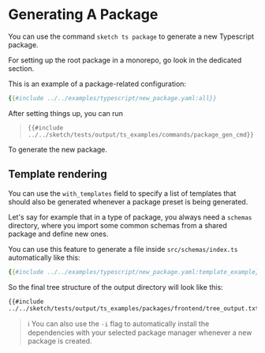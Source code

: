 # Generating A Package

You can use the command `sketch ts package` to generate a new Typescript package.

For setting up the root package in a monorepo, go look in the dedicated section.

This is an example of a package-related configuration:

```yaml
{{#include ../../examples/typescript/new_package.yaml:all}}
```

After setting things up, you can run

>`{{#include ../../sketch/tests/output/ts_examples/commands/package_gen_cmd}}`

To generate the new package.

## Template rendering

You can use the `with_templates` field to specify a list of templates that should also be generated whenever a package preset is being generated.

Let's say for example that in a type of package, you always need a `schemas` directory, where you import some common schemas from a shared package and define new ones. 

You can use this feature to generate a file inside `src/schemas/index.ts` automatically like this:

```yaml
{{#include ../../examples/typescript/new_package.yaml:template_example}}
```




So the final tree structure of the output directory will look like this:

```
{{#include ../../sketch/tests/output/ts_examples/packages/frontend/tree_output.txt}}
```

> ℹ️ You can also use the `-i` flag to automatically install the dependencies with your selected package manager whenever a new package is created.
